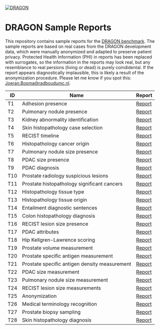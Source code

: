 [![DRAGON](images/banner.png)](https://dragon.grand-challenge.org/)

# DRAGON Sample Reports
This repository contains sample reports for the [DRAGON benchmark](https://dragon.grand-challenge.org/). The sample reports are based on real cases from the DRAGON development data, which were manually anonymized and adapted to preserve patient privacy. Protected Health Information (PHI) in reports has been replaced with surrogates, so the information in the reports may look real, but any resemblance to real persions (living or dead) is purely coindidental. If the report appears diagnostically implausible, this is likely a result of the anonymization procedure. Please let me know if you spot this: Joeran.Bosma@radboudumc.nl.


| ID  | Name                                          | Report                                                  |
| --- | --------------------------------------------- | ------------------------------------------------------- |
| T1  | Adhesion presence                             | [Report](Task001_adhesion_clf.md)                       |
| T2  | Pulmonary nodule presence                     | [Report](Task002_nodule_clf.md)                         |
| T3  | Kidney abnormality identification             | [Report](Task003_kidney_clf.md)                         |
| T4  | Skin histopathology case selection            | [Report](Task004_skin_case_selection_clf.md)            |
| T5  | RECIST timeline                               | [Report](Task005_recist_timeline_clf.md)                |
| T6  | Histopathology cancer origin                  | [Report](Task006_pathology_tumor_origin_clf.md)         |
| T7  | Pulmonary nodule size presence                | [Report](Task007_nodule_diameter_presence_clf.md)       |
| T8  | PDAC size presence                            | [Report](Task008_pdac_size_presence_clf.md)             |
| T9  | PDAC diagnosis                                | [Report](Task009_pdac_diagnosis_clf.md)                 |
| T10 | Prostate radiology suspicious lesions         | [Report](Task010_prostate_radiology_clf.md)             |
| T11 | Prostate histopathology significant cancers   | [Report](Task011_prostate_pathology_clf.md)             |
| T12 | Histopathology tissue type                    | [Report](Task012_pathology_tissue_type_clf.md)          |
| T13 | Histopathology tissue origin                  | [Report](Task013_pathology_tissue_origin_clf.md)        |
| T14 | Entailment diagnostic sentences               | [Report](Task014_textual_entailment_clf.md)             |
| T15 | Colon histopathology diagnosis                | [Report](Task015_colon_pathology_clf.md)                |
| T16 | RECIST lesion size presence                   | [Report](Task016_recist_lesion_size_presence_clf.md)    |
| T17 | PDAC attributes                               | [Report](Task017_pdac_attributes_clf.md)                |
| T18 | Hip Kellgren-Lawrence scoring                 | [Report](Task018_osteoarthritis_clf.md)                 |
| T19 | Prostate volume measurement                   | [Report](Task019_prostate_volume_reg.md)                |
| T20 | Prostate specific antigen measurement         | [Report](Task020_psa_reg.md)                            |
| T21 | Prostate specific antigen density measurement | [Report](Task021_psad_reg.md)                           |
| T22 | PDAC size measurement                         | [Report](Task022_pdac_size_reg.md)                      |
| T23 | Pulmonary nodule size measurement             | [Report](Task023_nodule_diameter_reg.md)                |
| T24 | RECIST lesion size measurements               | [Report](Task024_recist_lesion_size_reg.md)             |
| T25 | Anonymization                                 | [Report](Task025_anonymisation_ner.md)                  |
| T26 | Medical terminology recognition               | [Report](Task026_medical_terminology_ner.md)            |
| T27 | Prostate biopsy sampling                      | [Report](Task027_prostate_biopsy_ner.md)                |
| T28 | Skin histopathology diagnosis                 | [Report](Task028_skin_pathology_ner.md)                 |
